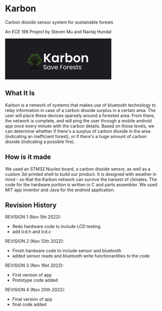 # Karbon
Carbon dioxide sensor system for sustainable forests

An ECE 198 Project by Steven Mu and Navtaj Hundal

![bot](title_graphic.png)

## What It Is
Karbon is a network of systems that makes use of bluetooth technology to relay information in case of a carbon dioxide surplus in a certain area. The user will place these devices sparsely around a forested area. From there, the network is complete, and will ping the user through a mobile android app once every minute with the carbon details. Based on those levels, we can determine whether if there's a surplus of carbon dioxide in the area (indicating an inefficient forest), or if there's a huge amount of carbon dioxide (indicating a possible fire).


## How is it made
We used an STM32 Nucleo board, a carbon dioxide sensor, as well as a custom 3d-printed shell to build our product. It is designed with weather in mind - so that the Karbon network can survive the harsest of climates. The code for the hardware portion is written in C and parts assembler. We used MIT app inventor and Java for the android application.


## Revision History
REVISION 1 (Nov 5th 2022):
- Redo hardware code to include LCD testing
- add lcd.h and lcd.c


REVISION 2 (Nov 12th 2022):
- Finish hardware code to include sensor and bluetooth
- added sensor reads and bluetooth write functionanlities to the code


REVISION 3 (Nov 19st 2022):
- First version of app
- Prototype code added


REVISION 4 (Nov 20th 2022):
- Final version of app
- final code added
